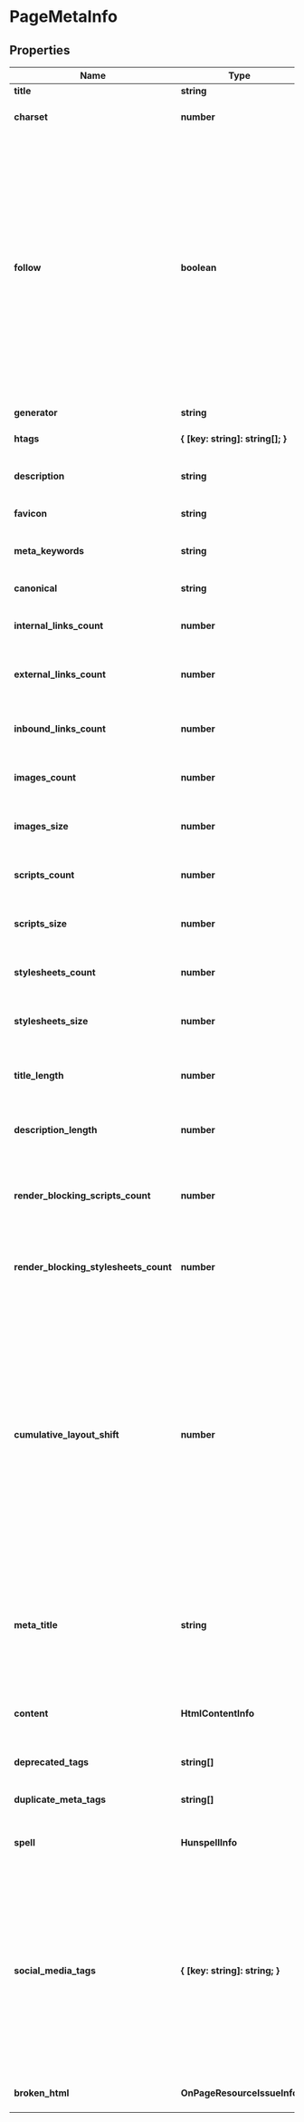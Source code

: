# PageMetaInfo

## Properties

| Name | Type | Description | Notes |
|------------ | ------------- | ------------- | -------------|
**title** | **string** | page title |[optional]|
**charset** | **number** | code page<br>example: 65001 |[optional]|
**follow** | **boolean** | indicates whether a page’s ‘meta robots’ allows crawlers to follow the links on the page<br>if false, the page’s ‘meta robots’ tag contains “nofollow” parameter instructing crawlers not to follow the links on the page |[optional]|
**generator** | **string** | meta tag generator |[optional]|
**htags** | **{ [key: string]: string[]; }** | HTML header tags |[optional]|
**description** | **string** | content of the meta description tag |[optional]|
**favicon** | **string** | favicon of the page |[optional]|
**meta_keywords** | **string** | content of the keywords meta tag |[optional]|
**canonical** | **string** | canonical page |[optional]|
**internal_links_count** | **number** | number of internal links on the page |[optional]|
**external_links_count** | **number** | number of external links on the page |[optional]|
**inbound_links_count** | **number** | number of internal links pointing at the page |[optional]|
**images_count** | **number** | number of images on the page |[optional]|
**images_size** | **number** | total size of images on the page measured in bytes |[optional]|
**scripts_count** | **number** | number of scripts on the page |[optional]|
**scripts_size** | **number** | total size of scripts on the page measured in bytes |[optional]|
**stylesheets_count** | **number** | number of stylesheets on the page |[optional]|
**stylesheets_size** | **number** | total size of stylesheets on the page measured in bytes |[optional]|
**title_length** | **number** | length of the title tag in characters |[optional]|
**description_length** | **number** | length of the description tag in characters |[optional]|
**render_blocking_scripts_count** | **number** | number of scripts on the page that block page rendering |[optional]|
**render_blocking_stylesheets_count** | **number** | number of CSS styles on the page that block page rendering |[optional]|
**cumulative_layout_shift** | **number** | Core Web Vitals metric measuring the layout stability of the page<br>measures the sum total of all individual layout shift scores for every unexpected layout shift that occurs during the entire lifespan of the page. Learn more. |[optional]|
**meta_title** | **string** | meta title of the page<br>meta tag in the head section of an HTML document that defines the title of a page |[optional]|
**content** | **HtmlContentInfo** | overall information about content of the page |[optional]|
**deprecated_tags** | **string[]** | deprecated tags on the page |[optional]|
**duplicate_meta_tags** | **string[]** | duplicate meta tags on the page |[optional]|
**spell** | **HunspellInfo** | spellcheck<br>hunspell spellcheck errors |[optional]|
**social_media_tags** | **{ [key: string]: string; }** | object of social media tags found on the page<br>contains social media tags and their content<br>supported tags include but are not limited to Open Graph and Twitter card |[optional]|
**broken_html** | **OnPageResourceIssueInfo** | resource errors and warnings |[optional]|